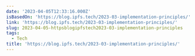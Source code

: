 ```yaml
---
date: '2023-04-05T12:33:16.000Z'
isBasedOn: 'https://blog.ipfs.tech/2023-03-implementation-principles/'
link: 'https://blog.ipfs.tech/2023-03-implementation-principles/'
slug: 2023-04-05-httpsblogipfstech2023-03-implementation-principles
tags:
  - Tech
title: 'https://blog.ipfs.tech/2023-03-implementation-principles/'
---
```


